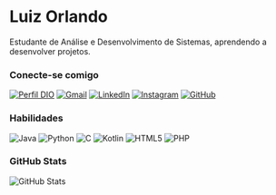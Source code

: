 # Luiz Orlando

Estudante de Análise e Desenvolvimento de Sistemas, aprendendo a desenvolver projetos.


### Conecte-se comigo

[![Perfil DIO](https://img.shields.io/badge/-Meu%20Perfil%20na%20DIO-30A3DC?style=for-the-badge)](https://dio.me/users/luiz_orlando2/)
[![Gmail](https://img.shields.io/badge/Gmail-333333?style=for-the-badge&logo=gmail&logoColor=red)](mailto:luiz.orlando2@gmail.com)
[![LinkedIn](https://img.shields.io/badge/-LinkedIn-000?style=for-the-badge&logo=linkedin&logoColor=30A3DC)](https://https://www.linkedin.com/in/luizorlando/)
[![Instagram](https://img.shields.io/badge/-Instagram-%23E4405F?style=for-the-badge&logo=instagram&logoColor=white)](https://www.instagram.com/luizorla/)
[![GitHub](https://img.shields.io/badge/GitHub-100000?style=for-the-badge&logo=github&logoColor=white)](https://github.com/LuizOrla)


### Habilidades

![Java](https://img.shields.io/badge/java-%23ED8B00.svg?style=for-the-badge&logo=openjdk&logoColor=white)
![Python](https://img.shields.io/badge/python-3670A0?style=for-the-badge&logo=python&logoColor=ffdd54)
![C](https://img.shields.io/badge/C-00599C?style=for-the-badge&logo=c&logoColor=white)
![Kotlin](https://img.shields.io/badge/Kotlin-0095D5?&style=for-the-badge&logo=kotlin&logoColor=white)
![HTML5](https://img.shields.io/badge/HTML5-E34F26?style=for-the-badge&logo=html5&logoColor=white)
![PHP](https://img.shields.io/badge/PHP-777BB4?style=for-the-badge&logo=php&logoColor=white)


### GitHub Stats

![GitHub Stats](https://github-readme-stats.vercel.app/api?username=LuizOrla&theme=transparent&bg_color=000&border_color=30A3DC&show_icons=true&icon_color=30A3DC&title_color=E94D5F&text_color=FFF)
